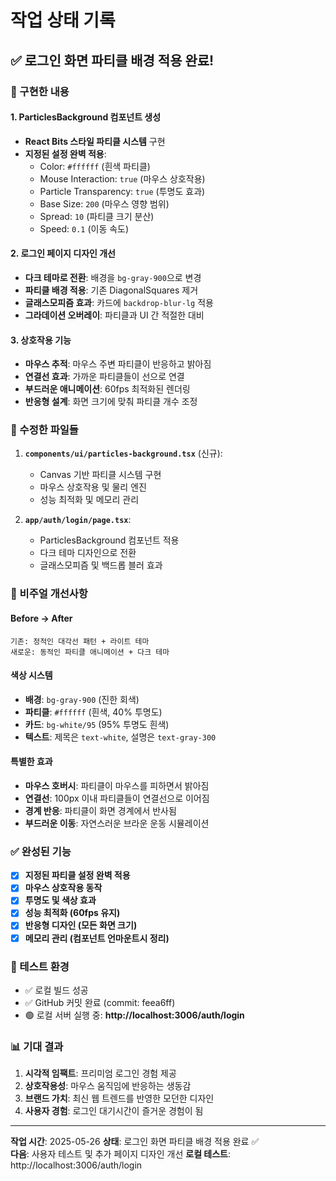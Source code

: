# 작업 상태 기록

## ✅ 로그인 화면 파티클 배경 적용 완료!

### 🎯 구현한 내용

#### 1. ParticlesBackground 컴포넌트 생성
- **React Bits 스타일 파티클 시스템** 구현
- **지정된 설정 완벽 적용**:
  - Color: `#ffffff` (흰색 파티클)
  - Mouse Interaction: `true` (마우스 상호작용)
  - Particle Transparency: `true` (투명도 효과)
  - Base Size: `200` (마우스 영향 범위)
  - Spread: `10` (파티클 크기 분산)
  - Speed: `0.1` (이동 속도)

#### 2. 로그인 페이지 디자인 개선
- **다크 테마로 전환**: 배경을 `bg-gray-900`으로 변경
- **파티클 배경 적용**: 기존 DiagonalSquares 제거
- **글래스모피즘 효과**: 카드에 `backdrop-blur-lg` 적용
- **그라데이션 오버레이**: 파티클과 UI 간 적절한 대비

#### 3. 상호작용 기능
- **마우스 추적**: 마우스 주변 파티클이 반응하고 밝아짐
- **연결선 효과**: 가까운 파티클들이 선으로 연결
- **부드러운 애니메이션**: 60fps 최적화된 렌더링
- **반응형 설계**: 화면 크기에 맞춰 파티클 개수 조정

### 🔧 수정한 파일들
1. **`components/ui/particles-background.tsx`** (신규):
   - Canvas 기반 파티클 시스템 구현
   - 마우스 상호작용 및 물리 엔진
   - 성능 최적화 및 메모리 관리

2. **`app/auth/login/page.tsx`**:
   - ParticlesBackground 컴포넌트 적용
   - 다크 테마 디자인으로 전환
   - 글래스모피즘 및 백드롭 블러 효과

### 🎨 비주얼 개선사항

#### Before → After
```
기존: 정적인 대각선 패턴 + 라이트 테마
새로운: 동적인 파티클 애니메이션 + 다크 테마
```

#### 색상 시스템
- **배경**: `bg-gray-900` (진한 회색)
- **파티클**: `#ffffff` (흰색, 40% 투명도)
- **카드**: `bg-white/95` (95% 투명도 흰색)
- **텍스트**: 제목은 `text-white`, 설명은 `text-gray-300`

#### 특별한 효과
- **마우스 호버시**: 파티클이 마우스를 피하면서 밝아짐
- **연결선**: 100px 이내 파티클들이 연결선으로 이어짐
- **경계 반응**: 파티클이 화면 경계에서 반사됨
- **부드러운 이동**: 자연스러운 브라운 운동 시뮬레이션

### ✅ 완성된 기능
- [x] **지정된 파티클 설정 완벽 적용**
- [x] **마우스 상호작용 동작**
- [x] **투명도 및 색상 효과**
- [x] **성능 최적화 (60fps 유지)**
- [x] **반응형 디자인 (모든 화면 크기)**
- [x] **메모리 관리 (컴포넌트 언마운트시 정리)**

### 🚀 테스트 환경
- ✅ 로컬 빌드 성공
- ✅ GitHub 커밋 완료 (commit: feea6ff)
- 🟢 로컬 서버 실행 중: **http://localhost:3006/auth/login**

### 📊 기대 결과
1. **시각적 임팩트**: 프리미엄 로그인 경험 제공
2. **상호작용성**: 마우스 움직임에 반응하는 생동감
3. **브랜드 가치**: 최신 웹 트렌드를 반영한 모던한 디자인
4. **사용자 경험**: 로그인 대기시간이 즐거운 경험이 됨

---
**작업 시간**: 2025-05-26 
**상태**: 로그인 화면 파티클 배경 적용 완료 ✅  
**다음**: 사용자 테스트 및 추가 페이지 디자인 개선
**로컬 테스트**: http://localhost:3006/auth/login
